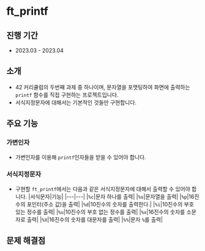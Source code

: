 # ft_printf
## 진행 기간
- 2023.03 - 2023.04
## 소개
- 42 커리큘럼의 두번째 과제 중 하나이며, 문자열을 포맷팅하여 화면에 출력하는 `printf` 함수를 직접 구현하는 프로젝트입니다.
- 서식지정문자에 대해서는 기본적인 것들만 구현합니다.
## 주요 기능
### 가변인자
- 가변인자를 이용해 `printf`인자들을 받을 수 있어야 합니다.
### 서식지정문자
- 구현할 `ft_printf`에서는 다음과 같은 서식지정문자에 대해서 출력할 수 있어야 합니다.
  |서식문자|기능|
  |---|---|
  |`%c`|문자 하나를 출력|
  |`%s`|문자열을 출력|
  |`%p`|16진수의 포인터(주소 값)을 출력|
  |`%d`|10진수의 숫자를 출력한다.|
  |`%i`|10진수의 부호 있는 정수를 출력|
  |`%u`|10진수의 부호 없는 정수를 출력|
  |`%x`|16진수의 숫자를 소문자로 출력|
  |`%X`|16진수의 숫자를 대문자를 출력|
  |`%%`|문자 `%`를 출력|
## 문제 해결점
